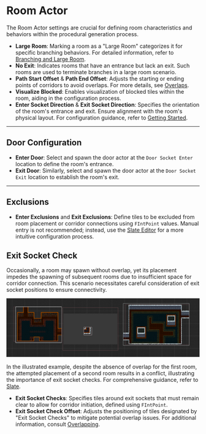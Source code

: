 # Room Actor

The Room Actor settings are crucial for defining room characteristics and behaviors within the procedural generation process.

- **Large Room**: Marking a room as a "Large Room" categorizes it for specific branching behaviors. For detailed information, refer to [Branching and Large Room](../BranchingAndLargeRoom.md#large-room).
- **No Exit**: Indicates rooms that have an entrance but lack an exit. Such rooms are  used to terminate branches in a large room scenario.
- **Path Start Offset** & **Path End Offset**: Adjusts the starting or ending points of corridors to avoid overlaps. For more details, see [Overlaps](../Overlaps.md).
- **Visualize Blocked**: Enables visualization of blocked tiles within the room, aiding in the configuration process.
- **Enter Socket Direction** & **Exit Socket Direction**: Specifies the orientation of the room's entrance and exit. Ensure alignment with the room's physical layout. For configuration guidance, refer to [Getting Started](../index#setting-enter-and-exit-directions-of-the-room).

---

## Door Configuration

- **Enter Door**: Select and spawn the door actor at the `Door Socket Enter` location to define the room's entrance.
- **Exit Door**: Similarly, select and spawn the door actor at the `Door Socket Exit` location to establish the room's exit.

---

## Exclusions

- **Enter Exclusions** and **Exit Exclusions**: Define tiles to be excluded from room placement or corridor connections using `FIntPoint` values. Manual entry is not recommended; instead, use the [Slate Editor](../SlateEditor.md) for a more intuitive configuration process.

## Exit Socket Check

Occasionally, a room may spawn without overlap, yet its placement impedes the spawning of subsequent rooms due to insufficient space for corridor connection. This scenario necessitates careful consideration of exit socket positions to ensure connectivity.

![Exit Socket Check Example](..%2FImages%2FScreenshot%202024-02-19%20234111.png)

In the illustrated example, despite the absence of overlap for the first room, the attempted placement of a second room results in a conflict, illustrating the importance of exit socket checks. For comprehensive guidance, refer to [Slate](../SlateEditor.md).

- **Exit Socket Checks**: Specifies tiles around exit sockets that must remain clear to allow for corridor initiation, defined using `FIntPoint`.
- **Exit Socket Check Offset**: Adjusts the positioning of tiles designated by "Exit Socket Checks" to mitigate potential overlap issues. For additional information, consult [Overlapping](../Overlaps.md).

